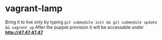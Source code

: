 vagrant-lamp
============

Bring it to live only by typing 
`git submodule init && git submodule update && vagrant up`
After the puppet provision it will be accessable under __http://47.47.47.47__
